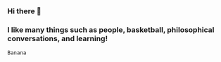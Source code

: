 ### Hi there 👋
### I like many things such as people, basketball, philosophical conversations, and learning!
```
Banana
```
